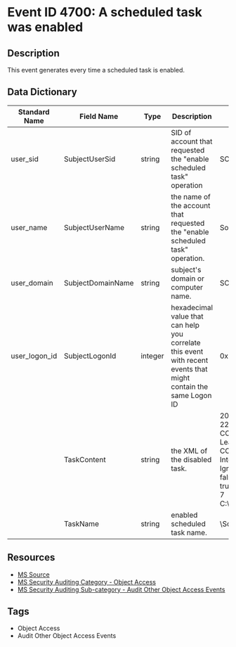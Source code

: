 # Event ID 4700: A scheduled task was enabled

## Description
This event generates every time a scheduled task is enabled.

## Data Dictionary
|Standard Name|Field Name|Type|Description|Sample Value|
|---|---|---|---|---|
|user_sid|SubjectUserSid|string|SID of account that requested the "enable scheduled task" operation|SOMEDOMAIN\SomeUser|
|user_name|SubjectUserName|string|the name of the account that requested the "enable scheduled task" operation.|SomeUser|
|user_domain|SubjectDomainName|string|subject's domain or computer name.|SOMEDOMAIN|
|user_logon_id|SubjectLogonId|integer|hexadecimal value that can help you correlate this event with recent events that might contain the same Logon ID|0x364fb|
||TaskContent|string|the XML of the disabled task.|<?xml version="1.0" encoding="UTF-16"?>   2015-09-22T19:03:06.9258653 CONTOSO\\dadmin     LeastPrivilege CONTOSO\\dadmin InteractiveToken    IgnoreNew true true true false false  true false  true true false false false P3D 7    C:\\Documents\\listener.exe   </Data>|
||TaskName|string|enabled scheduled task name.|\SomeTask|

## Resources
* [MS Source](https://github.com/MicrosoftDocs/windows-itpro-docs/blob/master/windows/security/threat-protection/auditing/event-4700.md)
* [MS Security Auditing Category - Object Access](https://docs.microsoft.com/en-us/windows/security/threat-protection/auditing/advanced-security-audit-policy-settings#object-access)
* [MS Security Auditing Sub-category - Audit Other Object Access Events](https://github.com/MicrosoftDocs/windows-itpro-docs/tree/master/windows/security/threat-protection/auditing/audit-other-object-access-events.md)

## Tags
* Object Access
* Audit Other Object Access Events